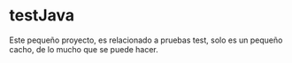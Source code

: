 # testJava

Este pequeño proyecto, es relacionado a pruebas test, solo es un pequeño cacho, de lo mucho que se puede hacer.
